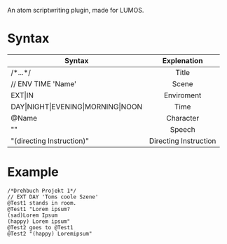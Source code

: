 An atom scriptwriting plugin, made for LUMOS.

# Syntax

| Syntax        | Explenation           |
| ------------- |:-------------:|
| /\*...\*/     | Title          |
| // ENV TIME 'Name'      | Scene      |
| EXT\|IN | Enviroment      |
|DAY\|NIGHT\|EVENING\|MORNING\|NOON|Time|
|@Name|Character|
|""|Speech|
|"(directing Instruction)"|Directing Instruction|

# Example

```
/*Drehbuch Projekt 1*/
// EXT DAY 'Toms coole Szene'
@Test1 stands in room.
@Test1 "Lorem ipsum?
(sad)Lorem Ipsum
(happy) Lorem ipsum"
@Test2 goes to @Test1
@Test2 "(happy) Loremipsum"
```
